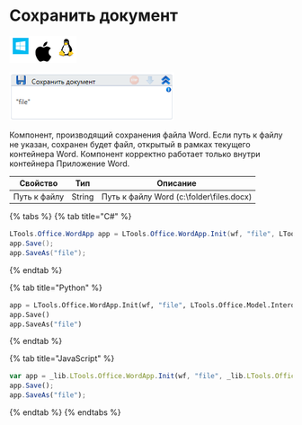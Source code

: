 # Сохранить документ

![](../../../resources/activities/basic/word/image-100-1-1-1-1-1-1-1-2-301.png)

![](../../../resources/activities/basic/word/image-217.png)

Компонент, производящий сохранения файла Word. Если путь к файлу не указан, сохранен будет файл, открытый в рамках текущего контейнера Word. Компонент корректно работает только внутри контейнера Приложение Word.

| Свойство     | Тип    | Описание                                 |
| ------------ | ------ | ---------------------------------------- |
| Путь к файлу | String | Путь к файлу Word (c:\folder\files.docx) |

{% tabs %}
{% tab title="C#" %}
```csharp
LTools.Office.WordApp app = LTools.Office.WordApp.Init(wf, "file", LTools.Office.Model.InteropTypes.DX);
app.Save();
app.SaveAs("file");
```
{% endtab %}

{% tab title="Python" %}
```python
app = LTools.Office.WordApp.Init(wf, "file", LTools.Office.Model.InteropTypes.DX)
app.Save()
app.SaveAs("file")
```
{% endtab %}

{% tab title="JavaScript" %}
```javascript
var app = _lib.LTools.Office.WordApp.Init(wf, "file", _lib.LTools.Office.Model.InteropTypes.DX);
app.Save();
app.SaveAs("file");
```
{% endtab %}
{% endtabs %}
